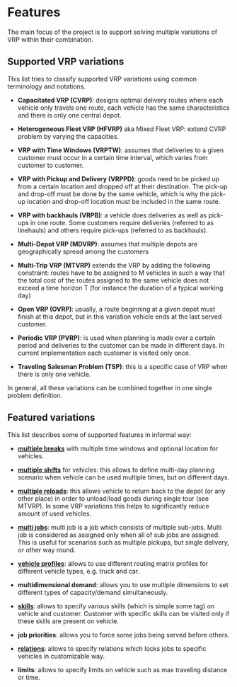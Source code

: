# Features

The main focus of the project is to support solving multiple variations of VRP within their combination.

 ## Supported VRP variations

 This list tries to classify supported VRP variations using common terminology and notations.

 - **Capacitated VRP (CVRP)**: designs optimal delivery routes where each vehicle only travels
     one route, each vehicle has the same characteristics and there is only one central depot.

 - **Heterogeneous Fleet VRP (HFVRP)** aka Mixed Fleet VRP: extend CVRP problem by varying the capacities.

 - **VRP with Time Windows (VRPTW)**: assumes that deliveries to a given customer must occur in a
     certain time interval, which varies from customer to customer.

 - **VRP with Pickup and Delivery (VRPPD)**: goods need to be picked up from a certain location and
     dropped off at their destination. The pick-up and drop-off must be done by the same vehicle,
     which is why the pick-up location and drop-off location must be included in the same route.

 - **VRP with backhauls (VRPB)**: a vehicle does deliveries as well as pick-ups in one route. Some customers
     require deliveries (referred to as linehauls) and others require pick-ups (referred to as backhauls).

 - **Multi-Depot VRP (MDVRP)**: assumes that multiple depots are geographically spread among
     the customers

 - **Multi-Trip VRP (MTVRP)** extends the VRP by adding the following constraint: routes have to be assigned
     to M vehicles in such a way that the total cost of the routes assigned to the same vehicle does not exceed
     a time horizon T (for instance the duration of a typical working day)

 - **Open VRP (OVRP)**: usually, a route beginning at a given depot must finish at this depot, but in
     this variation vehicle ends at the last served customer.

 - **Periodic VRP (PVRP)**: is used when planning is made over a certain period and deliveries
     to the customer can be made in different days. In current implementation each customer
     is visited only once.

 - **Traveling Salesman Problem (TSP)**: this is a specific case of VRP when there is only one vehicle.

 In general, all these variations can be combined together in one single problem definition.


 ## Featured variations

 This list describes some of supported features in informal way:

 - **[multiple breaks](../examples/pragmatic/break.md)** with multiple time windows and optional location for vehicles.

 - **[multiple shifts](../examples/pragmatic/multi-day.md)** for vehicles: this allows to define multi-day planning
     scenario when vehicle can be used multiple times, but on different days.

 - **[multiple reloads](../examples/pragmatic/reload.md)**: this allows vehicle to return back to the depot (or any
     other place) in order to unload/load goods during single tour (see MTVRP). In some VRP variations this helps to
     significantly reduce amount of used vehicles.

 - **[multi jobs](../examples/pragmatic/multi-jobs.md)**: multi job is a job which consists of multiple sub-jobs. Multi job
     is considered as assigned only when all of sub jobs are assigned. This is useful for scenarios such as multiple
     pickups, but single delivery, or other way round.

 - **[vehicle profiles](../examples/pragmatic/profiles.md)**: allows to use different routing matrix profiles for different
     vehicle types, e.g. truck and car.

 - **multidimensional demand**: allows you to use multiple dimensions to set different types of capacity/demand
     simultaneously.

- **[skills](../examples/pragmatic/skills.md)**: allows to specify various skills (which is simple some tag) on vehicle
     and customer. Customer with specific skills can be visited only if these skills are present on vehicle.

- **job priorities**: allows you to force some jobs being served before others.

 - **[relations](../examples/pragmatic/relations.md)**: allows to specify relations which locks jobs to specific vehicles
     in customizable way.

 - **limits**: allows to specify limits on vehicle such as max traveling distance or time.